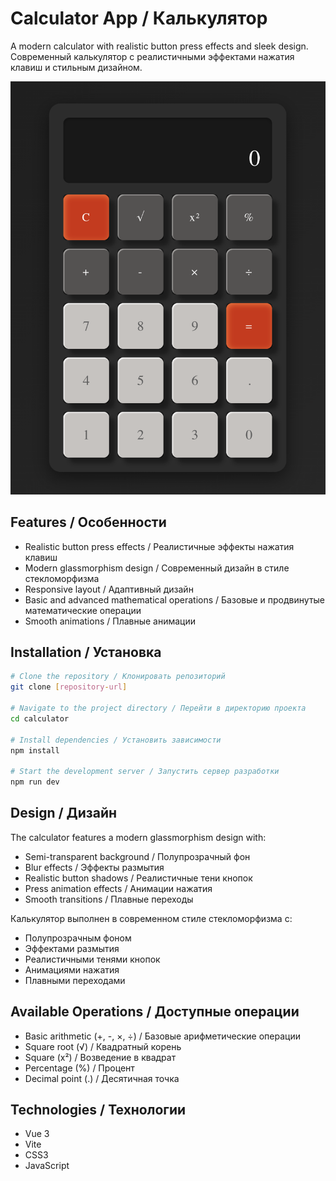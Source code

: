 # Calculator App / Калькулятор

A modern calculator with realistic button press effects and sleek design.  
Современный калькулятор с реалистичными эффектами нажатия клавиш и стильным дизайном.

![Calculator Preview](src/assets/calculator.png)

## Features / Особенности
- Realistic button press effects / Реалистичные эффекты нажатия клавиш
- Modern glassmorphism design / Современный дизайн в стиле стекломорфизма
- Responsive layout / Адаптивный дизайн
- Basic and advanced mathematical operations / Базовые и продвинутые математические операции
- Smooth animations / Плавные анимации

## Installation / Установка

```bash
# Clone the repository / Клонировать репозиторий
git clone [repository-url]

# Navigate to the project directory / Перейти в директорию проекта
cd calculator

# Install dependencies / Установить зависимости
npm install

# Start the development server / Запустить сервер разработки
npm run dev
```

## Design / Дизайн
The calculator features a modern glassmorphism design with:
- Semi-transparent background / Полупрозрачный фон
- Blur effects / Эффекты размытия
- Realistic button shadows / Реалистичные тени кнопок
- Press animation effects / Анимации нажатия
- Smooth transitions / Плавные переходы

Калькулятор выполнен в современном стиле стекломорфизма с:
- Полупрозрачным фоном
- Эффектами размытия
- Реалистичными тенями кнопок
- Анимациями нажатия
- Плавными переходами

## Available Operations / Доступные операции
- Basic arithmetic (+, -, ×, ÷) / Базовые арифметические операции
- Square root (√) / Квадратный корень
- Square (x²) / Возведение в квадрат
- Percentage (%) / Процент
- Decimal point (.) / Десятичная точка

## Technologies / Технологии
- Vue 3
- Vite
- CSS3
- JavaScript
